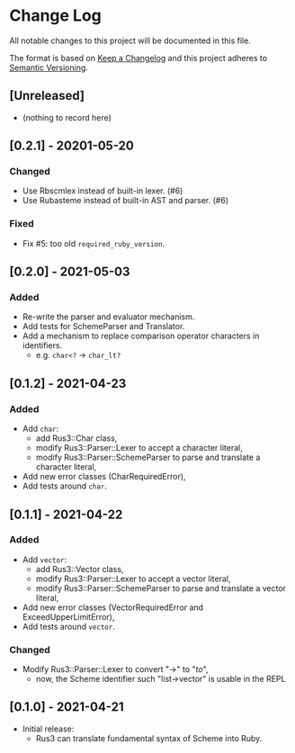 # Change Log
All notable changes to this project will be documented in this file.

The format is based on [Keep a Changelog](https://keepachangelog.com/)
and this project adheres to [Semantic Versioning](https://semver.org/).

## [Unreleased]
- (nothing to record here)

## [0.2.1] - 20201-05-20
### Changed
- Use Rbscmlex instead of built-in lexer. (#6)
- Use Rubasteme instead of built-in AST and parser. (#6)

### Fixed
- Fix #5: too old `required_ruby_version`.

## [0.2.0] - 2021-05-03
### Added
- Re-write the parser and evaluator mechanism.
- Add tests for SchemeParser and Translator.
- Add a mechanism to replace comparison operator characters in
  identifiers.
  - e.g. `char<?` -> `char_lt?`

## [0.1.2] - 2021-04-23
### Added
- Add `char`:
  - add Rus3::Char class,
  - modify Rus3::Parser::Lexer to accept a character literal,
  - modify Rus3::Parser::SchemeParser to parse and translate a
    character literal,
- Add new error classes (CharRequiredError),
- Add tests around `char`.

## [0.1.1] - 2021-04-22
### Added
- Add `vector`:
  - add Rus3::Vector class,
  - modify Rus3::Parser::Lexer to accept a vector literal,
  - modify Rus3::Parser::SchemeParser to parse and translate a vector
    literal,
- Add new error classes (VectorRequiredError and ExceedUpperLimitError),
- Add tests around `vector`.

### Changed
- Modify Rus3::Parser::Lexer to convert "->" to "_to_",
  - now, the Scheme identifier such "list->vector" is usable in the
    REPL

## [0.1.0] - 2021-04-21
- Initial release:
  - Rus3 can translate fundamental syntax of Scheme into Ruby.
